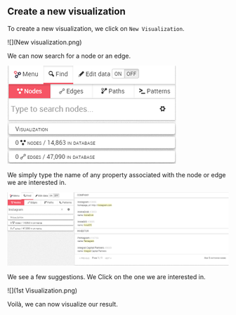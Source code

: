 ## Create a new visualization

To create a new visualization, we click on ```New Visualization```.

![](New visualization.png)

We can now search for a node or an edge.

![](Find.png)


We simply type the name of any property associated with the node or edge we are interested in.

![](Find_Example.png)

We see a few suggestions. We Click on the one we are interested in.

![](1st Visualization.png)

Voilà, we can now visualize our result.
